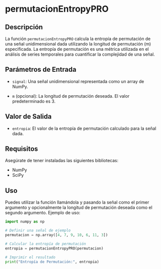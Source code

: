 # permutacionEntropyPRO

## Descripción

La función `permutacionEntropyPRO` calcula la entropía de permutación de una señal unidimensional dada utilizando la longitud de permutación (m) especificada. La entropía de permutación es una métrica utilizada en el análisis de series temporales para cuantificar la complejidad de una señal.

## Parámetros de Entrada

- `signal`: Una señal unidimensional representada como un array de NumPy.

- `m` (opcional): La longitud de permutación deseada. El valor predeterminado es 3.

## Valor de Salida

- `entropia`: El valor de la entropía de permutación calculado para la señal dada.

## Requisitos

Asegúrate de tener instaladas las siguientes bibliotecas:

- NumPy
- SciPy

## Uso

Puedes utilizar la función llamándola y pasando la señal como el primer argumento y opcionalmente la longitud de permutación deseada como el segundo argumento. Ejemplo de uso:

```python
import numpy as np

# Definir una señal de ejemplo
permutacion = np.array([4, 7, 9, 10, 6, 11, 3])

# Calcular la entropía de permutación
entropia = permutacionEntropyPRO(permutacion)

# Imprimir el resultado
print("Entropía de Permutación:", entropia)


